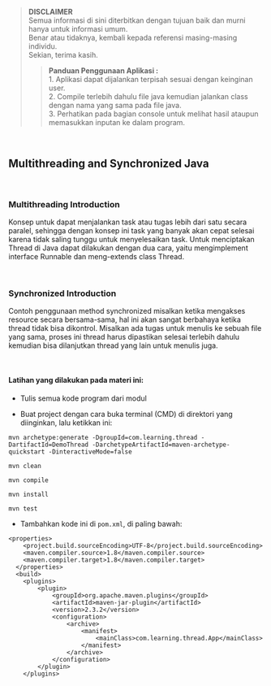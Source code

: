 >**DISCLAIMER**\
>Semua informasi di sini diterbitkan dengan tujuan baik dan murni hanya untuk informasi umum.\
>Benar atau tidaknya, kembali kepada referensi masing-masing individu.\
>Sekian, terima kasih.
>
>>**Panduan Penggunaan Aplikasi :**\
>		1. Aplikasi dapat dijalankan terpisah sesuai dengan keinginan user.\
>		2. Compile terlebih dahulu file java kemudian jalankan class dengan nama yang sama pada file java.\
>		3. Perhatikan pada bagian console untuk melihat hasil ataupun memasukkan inputan ke dalam program.

&nbsp;
## Multithreading and Synchronized Java

&nbsp;
### Multithreading Introduction
Konsep untuk dapat menjalankan task atau tugas lebih dari satu secara paralel, sehingga dengan konsep ini task yang banyak akan cepat selesai karena tidak saling tunggu untuk menyelesaikan task. Untuk menciptakan Thread di Java dapat dilakukan dengan dua cara, yaitu mengimplement interface Runnable dan meng-extends class Thread.

&nbsp;
### Synchronized Introduction
Contoh penggunaan method synchronized misalkan ketika mengakses resource secara bersama-sama, hal ini akan sangat berbahaya ketika thread tidak bisa dikontrol. Misalkan ada tugas untuk menulis ke sebuah file yang sama, proses ini thread harus dipastikan selesai terlebih dahulu kemudian bisa dilanjutkan thread yang lain untuk menulis juga.

&nbsp;
#### Latihan yang dilakukan pada materi ini:
- Tulis semua kode program dari modul

- Buat project dengan cara buka terminal (CMD) di direktori yang diinginkan, lalu ketikkan ini:
```
mvn archetype:generate -DgroupId=com.learning.thread -DartifactId=DemoThread -DarchetypeArtifactId=maven-archetype-quickstart -DinteractiveMode=false
```

```
mvn clean
```

```
mvn compile
```

```
mvn install
```

```
mvn test
```

- Tambahkan kode ini di `pom.xml`, di paling bawah:
```
<properties>
    <project.build.sourceEncoding>UTF-8</project.build.sourceEncoding>
    <maven.compiler.source>1.8</maven.compiler.source>
    <maven.compiler.target>1.8</maven.compiler.target>
  </properties>
  <build>
    <plugins>
        <plugin>
            <groupId>org.apache.maven.plugins</groupId>
            <artifactId>maven-jar-plugin</artifactId>
            <version>2.3.2</version>
            <configuration>
                <archive>
                    <manifest>
                        <mainClass>com.learning.thread.App</mainClass>
                    </manifest>
                </archive>
            </configuration>
        </plugin>
    </plugins>
```

&nbsp;
